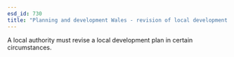 ```yaml
---
esd_id: 730
title: "Planning and development Wales - revision of local development plan"
---
```


A local authority must revise a local development plan in certain circumstances. 


